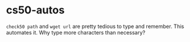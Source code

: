 # cs50-autos
`check50 path` and `wget url` are pretty tedious to type and remember. This automates it. Why type more characters than necessary?

